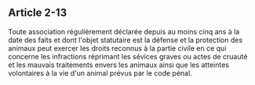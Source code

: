 Article 2-13
----
Toute association régulièrement déclarée depuis au moins cinq ans à la date des
faits et dont l'objet statutaire est la défense et la protection des animaux
peut exercer les droits reconnus à la partie civile en ce qui concerne les
infractions réprimant les sévices graves ou actes de cruauté et les mauvais
traitements envers les animaux ainsi que les atteintes volontaires à la vie d'un
animal prévus par le code pénal.
